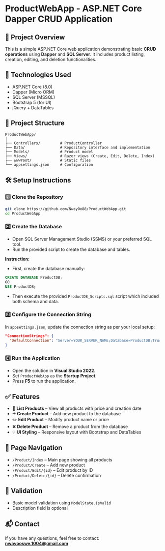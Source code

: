 # ProductWebApp - ASP.NET Core Dapper CRUD Application

## 📌 Project Overview
This is a simple ASP.NET Core web application demonstrating basic **CRUD operations** using **Dapper** and **SQL Server**. It includes product listing, creation, editing, and deletion functionalities.

## 🚀 Technologies Used
- ASP.NET Core (8.0)
- Dapper (Micro ORM)
- SQL Server (MSSQL)
- Bootstrap 5 (for UI)
- jQuery + DataTables

## 📁 Project Structure
```
ProductWebApp/
│
├── Controllers/         # ProductController
├── Data/                # Repository interface and implementation
├── Models/              # Product model
├── Views/               # Razor views (Create, Edit, Delete, Index)
├── wwwroot/             # Static files
└── appsettings.json     # Configuration
```

## 🛠️ Setup Instructions

### 1️⃣ Clone the Repository
```bash
git clone https://github.com/NwayOo88/ProductWebApp.git
cd ProductWebApp
```

### 2️⃣ Create the Database
- Open SQL Server Management Studio (SSMS) or your preferred SQL tool.
- Run the provided script to create the database and tables.

**Instruction:**
- First, create the database manually:
```sql
CREATE DATABASE ProductDB;
GO
USE ProductDB;
```
- Then execute the provided `ProductDB_Scripts.sql` script which included both schema and data.

### 3️⃣ Configure the Connection String
In `appsettings.json`, update the connection string as per your local setup:
```json
"ConnectionStrings": {
  "DefaultConnection": "Server=YOUR_SERVER_NAME;Database=ProductDB;Trusted_Connection=True;"
}
```

### 4️⃣ Run the Application
- Open the solution in **Visual Studio 2022**.
- Set `ProductWebApp` as the **Startup Project**.
- Press **F5** to run the application.


## ✅ Features

- 📃 **List Products** – View all products with price and creation date
- ➕ **Create Product** – Add new product to the database
- ✏️ **Edit Product** – Modify product name or price
- ❌ **Delete Product** – Remove a product from the database
- 💡 **UI Styling** – Responsive layout with Bootstrap and DataTables


## 📌 Page Navigation
- `/Product/Index` – Main page showing all products
- `/Product/Create` – Add new product
- `/Product/Edit/{id}` – Edit product by ID
- `/Product/Delete/{id}` – Delete confirmation

## 🧪 Validation
- Basic model validation using `ModelState.IsValid`
- Description field is optional

## 📬 Contact
If you have any questions, feel free to contact:
**nwayooswe.1004@gmail.com**

